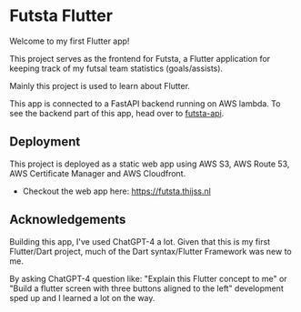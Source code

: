 # Futsta Flutter

Welcome to my first Flutter app!

This project serves as the frontend for Futsta, a Flutter application for keeping track of my futsal team statistics (goals/assists).

Mainly this project is used to learn about Flutter.

This app is connected to a FastAPI backend running on AWS lambda. To see the backend part of this app, head over to [futsta-api](https://github.com/Thijss/futsta-api).

## Deployment
This project is deployed as a static web app using AWS S3, AWS Route 53, AWS Certificate Manager and AWS Cloudfront.

- Checkout the web app here: https://futsta.thijss.nl

## Acknowledgements
Building this app, I've used ChatGPT-4 a lot. Given that this is my first Flutter/Dart project, much of the Dart syntax/Flutter Framework was new to me.

By asking ChatGPT-4 question like: "Explain this Flutter concept to me" or "Build a flutter screen with three buttons aligned to the left" development sped up and I learned a lot on the way.
